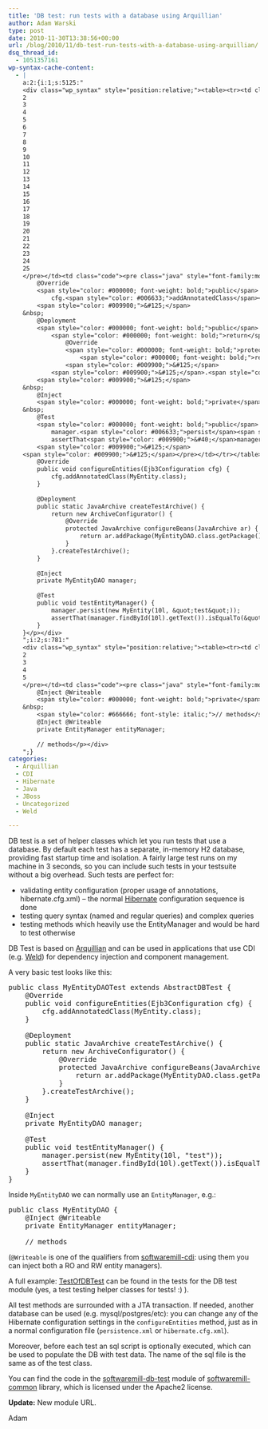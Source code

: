 ```yaml
---
title: 'DB test: run tests with a database using Arquillian'
author: Adam Warski
type: post
date: 2010-11-30T13:38:56+00:00
url: /blog/2010/11/db-test-run-tests-with-a-database-using-arquillian/
dsq_thread_id:
  - 1051357161
wp-syntax-cache-content:
  - |
    a:2:{i:1;s:5125:"
    <div class="wp_syntax" style="position:relative;"><table><tr><td class="line_numbers"><pre>1
    2
    3
    4
    5
    6
    7
    8
    9
    10
    11
    12
    13
    14
    15
    16
    17
    18
    19
    20
    21
    22
    23
    24
    25
    </pre></td><td class="code"><pre class="java" style="font-family:monospace;"><span style="color: #000000; font-weight: bold;">public</span> <span style="color: #000000; font-weight: bold;">class</span> MyEntityDAOTest <span style="color: #000000; font-weight: bold;">extends</span> AbstractDBTest <span style="color: #009900;">&#123;</span>
        @Override
        <span style="color: #000000; font-weight: bold;">public</span> <span style="color: #000066; font-weight: bold;">void</span> configureEntities<span style="color: #009900;">&#40;</span>Ejb3Configuration cfg<span style="color: #009900;">&#41;</span> <span style="color: #009900;">&#123;</span>
            cfg.<span style="color: #006633;">addAnnotatedClass</span><span style="color: #009900;">&#40;</span>MyEntity.<span style="color: #000000; font-weight: bold;">class</span><span style="color: #009900;">&#41;</span><span style="color: #339933;">;</span>
        <span style="color: #009900;">&#125;</span>
    &nbsp;
        @Deployment
        <span style="color: #000000; font-weight: bold;">public</span> <span style="color: #000000; font-weight: bold;">static</span> JavaArchive createTestArchive<span style="color: #009900;">&#40;</span><span style="color: #009900;">&#41;</span> <span style="color: #009900;">&#123;</span>
            <span style="color: #000000; font-weight: bold;">return</span> <span style="color: #000000; font-weight: bold;">new</span> ArchiveConfigurator<span style="color: #009900;">&#40;</span><span style="color: #009900;">&#41;</span> <span style="color: #009900;">&#123;</span>
                @Override
                <span style="color: #000000; font-weight: bold;">protected</span> JavaArchive configureBeans<span style="color: #009900;">&#40;</span>JavaArchive ar<span style="color: #009900;">&#41;</span> <span style="color: #009900;">&#123;</span>
                    <span style="color: #000000; font-weight: bold;">return</span> ar.<span style="color: #006633;">addPackage</span><span style="color: #009900;">&#40;</span>MyEntityDAO.<span style="color: #000000; font-weight: bold;">class</span>.<span style="color: #006633;">getPackage</span><span style="color: #009900;">&#40;</span><span style="color: #009900;">&#41;</span><span style="color: #009900;">&#41;</span><span style="color: #339933;">;</span>
                <span style="color: #009900;">&#125;</span>
            <span style="color: #009900;">&#125;</span>.<span style="color: #006633;">createTestArchive</span><span style="color: #009900;">&#40;</span><span style="color: #009900;">&#41;</span><span style="color: #339933;">;</span>
        <span style="color: #009900;">&#125;</span>
    &nbsp;
        @Inject
        <span style="color: #000000; font-weight: bold;">private</span> MyEntityDAO manager<span style="color: #339933;">;</span>
    &nbsp;
        @Test
        <span style="color: #000000; font-weight: bold;">public</span> <span style="color: #000066; font-weight: bold;">void</span> testEntityManager<span style="color: #009900;">&#40;</span><span style="color: #009900;">&#41;</span> <span style="color: #009900;">&#123;</span>
            manager.<span style="color: #006633;">persist</span><span style="color: #009900;">&#40;</span><span style="color: #000000; font-weight: bold;">new</span> MyEntity<span style="color: #009900;">&#40;</span>10l, <span style="color: #0000ff;">&quot;test&quot;</span><span style="color: #009900;">&#41;</span><span style="color: #009900;">&#41;</span><span style="color: #339933;">;</span>
            assertThat<span style="color: #009900;">&#40;</span>manager.<span style="color: #006633;">findById</span><span style="color: #009900;">&#40;</span>10l<span style="color: #009900;">&#41;</span>.<span style="color: #006633;">getText</span><span style="color: #009900;">&#40;</span><span style="color: #009900;">&#41;</span><span style="color: #009900;">&#41;</span>.<span style="color: #006633;">isEqualTo</span><span style="color: #009900;">&#40;</span><span style="color: #0000ff;">&quot;test&quot;</span><span style="color: #009900;">&#41;</span><span style="color: #339933;">;</span>
        <span style="color: #009900;">&#125;</span>
    <span style="color: #009900;">&#125;</span></pre></td></tr></table><p class="theCode" style="display:none;">public class MyEntityDAOTest extends AbstractDBTest {
        @Override
        public void configureEntities(Ejb3Configuration cfg) {
            cfg.addAnnotatedClass(MyEntity.class);
        }
    
        @Deployment
        public static JavaArchive createTestArchive() {
            return new ArchiveConfigurator() {
                @Override
                protected JavaArchive configureBeans(JavaArchive ar) {
                    return ar.addPackage(MyEntityDAO.class.getPackage());
                }
            }.createTestArchive();
        }
    
        @Inject
        private MyEntityDAO manager;
    
        @Test
        public void testEntityManager() {
            manager.persist(new MyEntity(10l, &quot;test&quot;));
            assertThat(manager.findById(10l).getText()).isEqualTo(&quot;test&quot;);
        }
    }</p></div>
    ";i:2;s:781:"
    <div class="wp_syntax" style="position:relative;"><table><tr><td class="line_numbers"><pre>1
    2
    3
    4
    5
    </pre></td><td class="code"><pre class="java" style="font-family:monospace;"><span style="color: #000000; font-weight: bold;">public</span> <span style="color: #000000; font-weight: bold;">class</span> MyEntityDAO <span style="color: #009900;">&#123;</span>
        @Inject @Writeable
        <span style="color: #000000; font-weight: bold;">private</span> EntityManager entityManager<span style="color: #339933;">;</span>
    &nbsp;
        <span style="color: #666666; font-style: italic;">// methods</span></pre></td></tr></table><p class="theCode" style="display:none;">public class MyEntityDAO {
        @Inject @Writeable
        private EntityManager entityManager;
    
        // methods</p></div>
    ";}
categories:
  - Arquillian
  - CDI
  - Hibernate
  - Java
  - JBoss
  - Uncategorized
  - Weld

---
```

DB test is a set of helper classes which let you run tests that use a database. By default each test has a separate, in-memory H2 database, providing fast startup time and isolation. A fairly large test runs on my machine in 3 seconds, so you can include such tests in your testsuite without a big overhead. Such tests are perfect for:

  * validating entity configuration (proper usage of annotations, hibernate.cfg.xml) &#8211; the normal [Hibernate][1] configuration sequence is done
  * testing query syntax (named and regular queries) and complex queries
  * testing methods which heavily use the EntityManager and would be hard to test otherwise

DB Test is based on [Arquillian][2] and can be used in applications that use CDI (e.g. [Weld][3]) for dependency injection and component management.

A very basic test looks like this:

<pre lang="java" line="1" escaped="true">public class MyEntityDAOTest extends AbstractDBTest {
    @Override
    public void configureEntities(Ejb3Configuration cfg) {
        cfg.addAnnotatedClass(MyEntity.class);
    }

    @Deployment
    public static JavaArchive createTestArchive() {
        return new ArchiveConfigurator() {
            @Override
            protected JavaArchive configureBeans(JavaArchive ar) {
                return ar.addPackage(MyEntityDAO.class.getPackage());
            }
        }.createTestArchive();
    }

    @Inject
    private MyEntityDAO manager;

    @Test
    public void testEntityManager() {
        manager.persist(new MyEntity(10l, "test"));
        assertThat(manager.findById(10l).getText()).isEqualTo("test");
    }
}
</pre>

Inside `MyEntityDAO` we can normally use an `EntityManager`, e.g.:

<pre lang="java" line="1" escaped="true">public class MyEntityDAO {
    @Inject @Writeable
    private EntityManager entityManager;

    // methods
</pre>

(`@Writeable` is one of the qualifiers from [softwaremill-cdi][4]: using them you can inject both a RO and RW entity managers).

A full example: [TestOfDBTest][5] can be found in the tests for the DB test module (yes, a test testing helper classes for tests! :) ).

All test methods are surrounded with a JTA transaction. If needed, another database can be used (e.g. mysql/postgres/etc): you can change any of the Hibernate configuration settings in the `configureEntities` method, just as in a normal configuration file (`persistence.xml` or `hibernate.cfg.xml`).

Moreover, before each test an sql script is optionally executed, which can be used to populate the DB with test data. The name of the sql file is the same as of the test class.

You can find the code in the [softwaremill-db-test][6] module of [softwaremill-common][7] library, which is licensed under the Apache2 license.

**Update:** New module URL.

Adam

 [1]: http://hibernate.org
 [2]: http://jboss.org/arquillian
 [3]: http://seamframework.org/
 [4]: https://github.com/softwaremill/softwaremill-common
 [5]: https://github.com/softwaremill/softwaremill-common/tree/master/softwaremill-test/softwaremill-test-db/src/test/java/pl/softwaremill/common/dbtest
 [6]: https://github.com/softwaremill/softwaremill-common/tree/master/softwaremill-test/softwaremill-test-db
 [7]: https://github.com/softwaremill/softwaremill-common/
